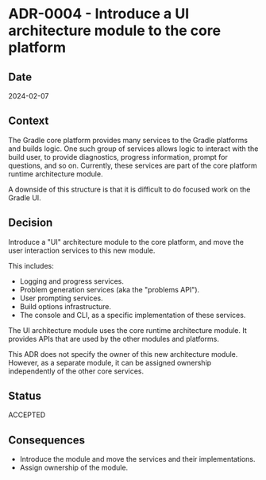 # ADR-0004 - Introduce a UI architecture module to the core platform

## Date

2024-02-07

## Context

The Gradle core platform provides many services to the Gradle platforms and builds logic. One such group of services allows logic to interact with the build user, to provide diagnostics, progress information, prompt for questions, and so on. Currently, these services are part of the core platform runtime architecture module.

A downside of this structure is that it is difficult to do focused work on the Gradle UI.

## Decision

Introduce a "UI" architecture module to the core platform, and move the user interaction services to this new module.

This includes:

- Logging and progress services.
- Problem generation services (aka the "problems API").
- User prompting services.
- Build options infrastructure.
- The console and CLI, as a specific implementation of these services.

The UI architecture module uses the core runtime architecture module. It provides APIs that are used by the other modules and platforms. 

This ADR does not specify the owner of this new architecture module. However, as a separate module, it can be assigned ownership independently of the other core services.

## Status

ACCEPTED

## Consequences

- Introduce the module and move the services and their implementations.
- Assign ownership of the module.
